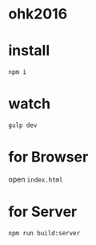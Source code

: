 # ohk2016

# install
```
npm i 
```

# watch
```
gulp dev
```

# for Browser
open `index.html`

# for Server
```
npm run build:server
```

